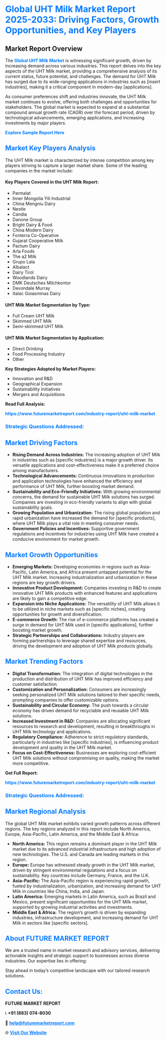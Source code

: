 <h1 style="color: #007BFF;">Global UHT Milk Market Report 2025-2033: Driving Factors, Growth Opportunities, and Key Players</h1>

<section id="overview">
<h2>Market Report Overview</h2>
<p>The <a href="https://www.futuremarketreport.com/industry-report/uht-milk-market" style="color: #007BFF; text-decoration: none;"><strong>Global UHT Milk Market</strong></a> is witnessing significant growth, driven by increasing demand across various industries. This report delves into the key aspects of the UHT Milk market, providing a comprehensive analysis of its current status, future potential, and challenges. The demand for UHT Milk has surged due to its wide-ranging applications in industries such as [insert industries], making it a critical component in modern-day [applications].</p>
<p>As consumer preferences shift and industries innovate, the UHT Milk market continues to evolve, offering both challenges and opportunities for stakeholders. The global market is expected to expand at a substantial compound annual growth rate (CAGR) over the forecast period, driven by technological advancements, emerging applications, and increasing investments by major players.</p>
</section>

<section id="overview">
<p><a href="https://www.futuremarketreport.com/request-sample/reportId=89369" style="color: #007BFF; text-decoration: none;"><strong>Explore Sample Report Here</strong></a></p>
</section>

<section id="key-players">
<h2 style="color: #007BFF;">Market Key Players Analysis</h2>
<p>The UHT Milk market is characterized by intense competition among key players striving to capture a larger market share. Some of the leading companies in the market include:</p>
<h4>Key Players Covered in the UHT Milk Report:</h4>
<ul><li>Parmalat</li><li>Inner Mongolia Yili Industrial</li><li>China Mengniu Dairy</li><li>Nestle</li><li>Candia</li><li>Danone Group</li><li>Bright Dairy &amp; Food</li><li>China Modern Dairy</li><li>Fonterra Co-Operative</li><li>Gujarat Cooperative Milk</li><li>Pactum Dairy</li><li>Arla Foods</li><li>The a2 Milk</li><li>Grupo Lala</li><li>Albalact</li><li>Dairy Tirol</li><li>Woodlands Dairy</li><li>DMK Deutsches Milchkontor</li><li>Devondale Murray</li><li>Italac Goiasminas Dairy</li></ul>
<h4>UHT Milk Market Segmentation by Type:</h4>
<ul><li>Full Cream UHT Milk</li><li>Skimmed UHT Milk</li><li>Semi-skimmed UHT Milk</li></ul>

<h4>UHT Milk Market Segmentation by Application:</h4>
<ul><li>Direct Drinking</li><li>Food Processing Industry</li><li>Other</li></ul>
<p><strong>Key Strategies Adopted by Market Players:</strong></p>
<ul>
<li>Innovation and R&D</li>
<li>Geographical Expansion</li>
<li>Sustainability Initiatives</li>
<li>Mergers and Acquisitions</li>
</ul>
</section>

<section>
<p><strong>Read Full Analysis: </strong></p><a href="https://www.futuremarketreport.com/industry-report/uht-milk-market" style="color: #007BFF; text-decoration: none;"><strong>https://www.futuremarketreport.com/industry-report/uht-milk-market</strong></a>
<h3 style="color: #007BFF;">Strategic Questions Addressed:</h3>
</section>

<section id="driving-factors">
<h2 style="color: #007BFF;">Market Driving Factors</h2>
<ul>
<li><strong>Rising Demand Across Industries:</strong> The increasing adoption of UHT Milk in industries such as [specific industries] is a major growth driver. Its versatile applications and cost-effectiveness make it a preferred choice among manufacturers.</li>
<li><strong>Technological Advancements:</strong> Continuous innovations in production and application technologies have enhanced the efficiency and performance of UHT Milk, further boosting market demand.</li>
<li><strong>Sustainability and Eco-Friendly Initiatives:</strong> With growing environmental concerns, the demand for sustainable UHT Milk solutions has surged. Companies are investing in eco-friendly variants to align with global sustainability goals.</li>
<li><strong>Growing Population and Urbanization:</strong> The rising global population and rapid urbanization have increased the demand for [specific products], where UHT Milk plays a vital role in meeting consumer needs.</li>
<li><strong>Government Policies and Incentives:</strong> Supportive government regulations and incentives for industries using UHT Milk have created a conducive environment for market growth.</li>
</ul>
</section>

<section id="growth-opportunities">
<h2 style="color: #007BFF;">Market Growth Opportunities</h2>
<ul>
<li><strong>Emerging Markets:</strong> Developing economies in regions such as Asia-Pacific, Latin America, and Africa present untapped potential for the UHT Milk market. Increasing industrialization and urbanization in these regions are key growth drivers.</li>
<li><strong>Innovative Product Development:</strong> Companies investing in R&D to create innovative UHT Milk products with enhanced features and applications are likely to gain a competitive edge.</li>
<li><strong>Expansion into Niche Applications:</strong> The versatility of UHT Milk allows it to be utilized in niche markets such as [specific niches], creating opportunities for growth and diversification.</li>
<li><strong>E-commerce Growth:</strong> The rise of e-commerce platforms has created a surge in demand for UHT Milk used in [specific applications], further boosting market growth.</li>
<li><strong>Strategic Partnerships and Collaborations:</strong> Industry players are forming partnerships to leverage shared expertise and resources, driving the development and adoption of UHT Milk products globally.</li>
</ul>
</section>

<section id="trending-factors">
<h2 style="color: #007BFF;">Market Trending Factors</h2>
<ul>
<li><strong>Digital Transformation:</strong> The integration of digital technologies in the production and distribution of UHT Milk has improved efficiency and customer satisfaction.</li>
<li><strong>Customization and Personalization:</strong> Consumers are increasingly seeking personalized UHT Milk solutions tailored to their specific needs, prompting companies to offer customizable options.</li>
<li><strong>Sustainability and Circular Economy:</strong> The push towards a circular economy has driven demand for recyclable and reusable UHT Milk solutions.</li>
<li><strong>Increased Investment in R&D:</strong> Companies are allocating significant resources to research and development, resulting in breakthroughs in UHT Milk technology and applications.</li>
<li><strong>Regulatory Compliance:</strong> Adherence to strict regulatory standards, particularly in industries like [specific industries], is influencing product development and quality in the UHT Milk market.</li>
<li><strong>Focus on Cost-Effectiveness:</strong> Businesses are exploring cost-efficient UHT Milk solutions without compromising on quality, making the market more competitive.</li>
</ul>
</section>

<section>
<p><strong>Get Full Report: </strong></p><a href="https://www.futuremarketreport.com/industry-report/uht-milk-market" style="color: #007BFF; text-decoration: none;"><strong>https://www.futuremarketreport.com/industry-report/uht-milk-market</strong></a>
<h3 style="color: #007BFF;">Strategic Questions Addressed:</h3>
</section>


<section id="regional-analysis">
<h2 style="color: #007BFF;">Market Regional Analysis</h2>
<p>The global UHT Milk market exhibits varied growth patterns across different regions. The key regions analyzed in this report include North America, Europe, Asia-Pacific, Latin America, and the Middle East & Africa:</p>
<ul>
<li><strong>North America:</strong> This region remains a dominant player in the UHT Milk market due to its advanced industrial infrastructure and high adoption of new technologies. The U.S. and Canada are leading markets in this region.</li>
<li><strong>Europe:</strong> Europe has witnessed steady growth in the UHT Milk market, driven by stringent environmental regulations and a focus on sustainability. Key countries include Germany, France, and the U.K.</li>
<li><strong>Asia-Pacific:</strong> The Asia-Pacific region is experiencing rapid growth, fueled by industrialization, urbanization, and increasing demand for UHT Milk in countries like China, India, and Japan.</li>
<li><strong>Latin America:</strong> Emerging markets in Latin America, such as Brazil and Mexico, present significant opportunities for the UHT Milk market, supported by growing industrial activities and investments.</li>
<li><strong>Middle East & Africa:</strong> The region’s growth is driven by expanding industries, infrastructure development, and increasing demand for UHT Milk in sectors like [specific sectors].</li>
</ul>
</section>

<footer>
<h2 style="color: #007BFF;">About FUTURE MARKET REPORT</h2>
<p>We are a trusted name in market research and advisory services, delivering actionable insights and strategic support to businesses across diverse industries. Our expertise lies in offering:</p>

<p>Stay ahead in today’s competitive landscape with our tailored research solutions.</p>

<h2 style="color: #007BFF;">Contact Us:</h2>
<p><strong>FUTURE MARKET REPORT</strong></p>
<p>📞 <strong>+91 (883) 074-8030</strong></p>
<p>📧 <strong><a href="mailto:help@futuremarketreport.com" style="color: #007BFF;">help@futuremarketreport.com</a></strong></p>
<p>🌐 <strong><a href="https://www.futuremarketreport.com/" style="color: #007BFF;">Visit Our Website</a></strong></p>
</footer>